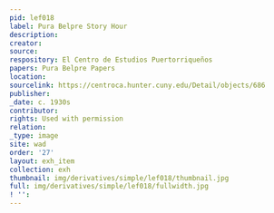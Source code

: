 ```yaml
---
pid: lef018
label: Pura Belpre Story Hour
description:
creator:
source:
respository: El Centro de Estudios Puertorriqueños
papers: Pura Belpre Papers
location:
sourcelink: https://centroca.hunter.cuny.edu/Detail/objects/686
publisher:
_date: c. 1930s
contributor:
rights: Used with permission
relation:
_type: image
site: wad
order: '27'
layout: exh_item
collection: exh
thumbnail: img/derivatives/simple/lef018/thumbnail.jpg
full: img/derivatives/simple/lef018/fullwidth.jpg
! '':
---
```

